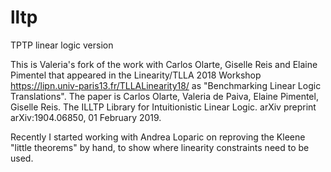 # lltp
TPTP linear logic version

This is Valeria's fork of the work with Carlos Olarte, Giselle Reis and Elaine Pimentel that appeared in the Linearity/TLLA 2018 Workshop
https://lipn.univ-paris13.fr/TLLALinearity18/ as "Benchmarking Linear Logic Translations".
The paper is
Carlos Olarte, Valeria de Paiva, Elaine Pimentel, Giselle Reis. The ILLTP Library for Intuitionistic Linear Logic. 
arXiv preprint arXiv:1904.06850, 01 February 2019. 

Recently I started working with Andrea Loparic on reproving the Kleene "little theorems" by hand, 
to show where linearity constraints need to be used. 


